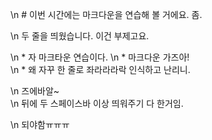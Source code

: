 \n  # 이번 시간에는 마크다운을 연습해 볼 거에요. 좀.


\n 두 줄을 띄웠습니다. 이건 부제고요. 

\n * 자 마크타운 연습이다.
\n * 마크다운 가즈아!  
\n * 왜 자꾸 한 줄로 좌라라라락 인식하고 난리니.

    
\n 즈에바알~    
\n 뒤에 두 스페이스바 이상 띄워주기 다 한거임. 
   
\n   되야함ㅠㅠㅠ 


